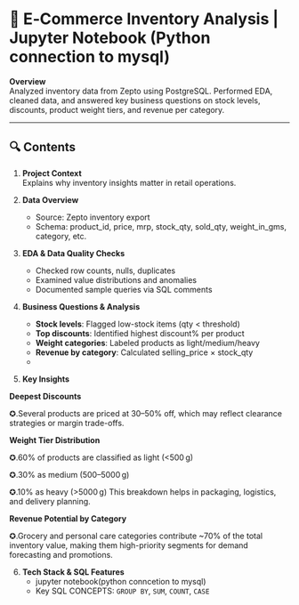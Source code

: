 # 🧩 E‑Commerce Inventory Analysis | Jupyter Notebook (Python connection to mysql)

**Overview**  
Analyzed inventory data from Zepto using PostgreSQL. Performed EDA, cleaned data, and answered key business questions on stock levels, discounts, product weight tiers, and revenue per category.

---

## 🔍 Contents

1. **Project Context**  
   Explains why inventory insights matter in retail operations.

2. **Data Overview**  
   - Source: Zepto inventory export  
   - Schema: product_id, price, mrp, stock_qty, sold_qty, weight_in_gms, category, etc.

3. **EDA & Data Quality Checks**  
   - Checked row counts, nulls, duplicates  
   - Examined value distributions and anomalies  
   - Documented sample queries via SQL comments

4. **Business Questions & Analysis**  
   - **Stock levels**: Flagged low-stock items (qty < threshold)  
   - **Top discounts**: Identified highest discount% per product  
   - **Weight categories**: Labeled products as light/medium/heavy  
   - **Revenue by category**: Calculated selling_price × stock_qty
   - 
5. **Key Insights**

**Deepest Discounts**

✪.Several products are priced at 30–50% off, which may reflect clearance strategies or margin trade-offs.

**Weight Tier Distribution**

✪.60% of products are classified as light (<500 g)

✪.30% as medium (500–5000 g)

✪.10% as heavy (>5000 g)
This breakdown helps in packaging, logistics, and delivery planning.

**Revenue Potential by Category**

✪.Grocery and personal care categories contribute ~70% of the total inventory value, making them high-priority segments for demand forecasting and promotions.



6. **Tech Stack & SQL Features**  
   - jupyter notebook(python conncetion to mysql)
   - Key SQL CONCEPTS: `GROUP BY`, `SUM`, `COUNT`, `CASE`

